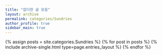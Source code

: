 ```yaml
---
title: "잡다한 글 모음"
layout: archive
permalink: categories/Sundries
author_profile: true
sidebar_main: true
---
```



{% assign posts = site.categories.Sundries %}
{% for post in posts %} {% include archive-single.html type=page.entries_layout %} {% endfor %}
